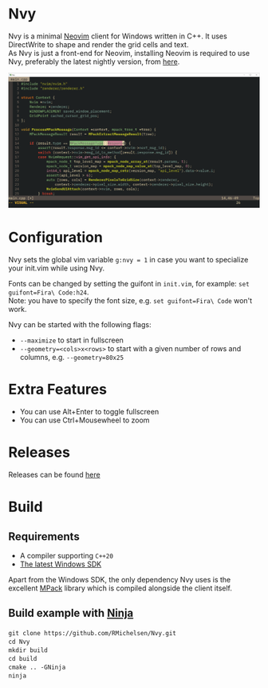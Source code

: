 # Nvy
Nvy is a minimal [Neovim](https://neovim.io/) client for Windows written in C++.
It uses DirectWrite to shape and render the grid cells and text.\
As Nvy is just a front-end for Neovim, installing Neovim is required to use Nvy, preferably the
latest nightly version, from [here](https://github.com/neovim/neovim/releases).

![](resources/client.png)

# Configuration
Nvy sets the global vim variable `g:nvy = 1` in case you want to specialize your init.vim while using Nvy.

Fonts can be changed by setting the guifont in `init.vim`, for example:
`set guifont=Fira\ Code:h24`. <br>
Note: you have to specify the font size, e.g. `set guifont=Fira\ Code` won't work.

Nvy can be started with the following flags:
- `--maximize` to start in fullscreen
- `--geometry=<cols>x<rows>` to start with a given number of rows and columns, e.g. `--geometry=80x25`

# Extra Features
- You can use Alt+Enter to toggle fullscreen
- You can use Ctrl+Mousewheel to zoom

# Releases
Releases can be found [here](https://github.com/RMichelsen/Nvy/releases)

# Build
## Requirements
- A compiler supporting `C++20`
- [The latest Windows SDK](https://developer.microsoft.com/en-us/windows/downloads/windows-10-sdk/)

Apart from the Windows SDK, the only dependency Nvy uses is the excellent [MPack](https://github.com/ludocode/mpack) library
which is compiled alongside the client itself.

## Build example with [Ninja](https://ninja-build.org/)
`git clone https://github.com/RMichelsen/Nvy.git`\
`cd Nvy`\
`mkdir build`\
`cd build`\
`cmake .. -GNinja`\
`ninja`
